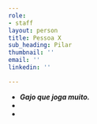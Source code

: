 ```yaml
---
role:
- staff
layout: person
title: Pessoa X
sub_heading: Pilar
thumbnail: ''
email: ''
linkedin: ''

---
```

* **_Gajo que joga muito._**
* 
* 